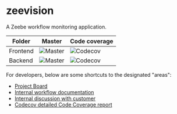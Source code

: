 # zeevision
A Zeebe workflow monitoring application.

| Folder | Master | Code coverage |
|--------|--------|---------------|
| Frontend  | ![Master](https://github.com/ducanhpham0312/zeevision/actions/workflows/frontend-build.yml/badge.svg) | ![Codecov](https://codecov.io/gh/ducanhpham0312/zeevision/graph/badge.svg?token=CJ4PLKQ839&flag=frontend) |
|Backend| ![Master](https://github.com/ducanhpham0312/zeevision/actions/workflows/backend-build.yml/badge.svg) | ![Codecov](https://codecov.io/gh/ducanhpham0312/zeevision/graph/badge.svg?token=CJ4PLKQ839&flag=backend) |

For developers, below are some shortcuts to the designated "areas":
- [Project Board](https://github.com/users/ducanhpham0312/projects/1)
- [Internal workflow documentation](https://github.com/ducanhpham0312/zeevision-private/blob/master/workflow/README.md)
- [Internal discussion with customer](https://github.com/ducanhpham0312/zeevision-private/discussions/113)
- [Codecov detailed Code Coverage report](https://app.codecov.io/gh/ducanhpham0312/zeevision)

